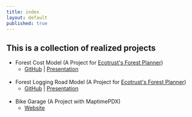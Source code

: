 ```yaml
---
title: index
layout: default
published: true
---
```




## This is a collection of realized projects

- Forest Cost Model (A Project for [Ecotrust's Forest Planner](http://stage.forestplanner.ecotrust.org))
	- [GitHub](https://github.com/ustroetz/cost_model) | [Presentation](http://ustroetz.github.io/CostModel/brownbag.pptx)
    <br/>
- Forest Logging Road Model (A Project for [Ecotrust's Forest Planner](http://stage.forestplanner.ecotrust.org))
	- [GitHub](https://github.com/ustroetz/log-road) | [Presentation](http://ustroetz.github.io/LogRoad)
    <br/>
- Bike Garage (A Project with MaptimePDX)
	- [Website](https://github.com/ustroetz/BikeGarage)
    <br/>


